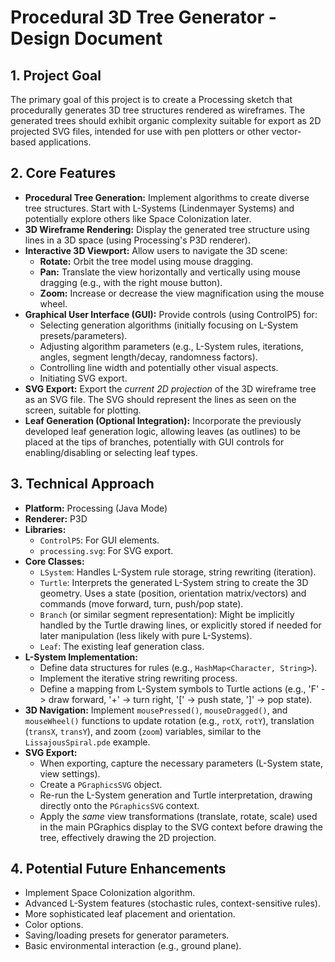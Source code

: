 # Procedural 3D Tree Generator - Design Document

## 1. Project Goal

The primary goal of this project is to create a Processing sketch that procedurally generates 3D tree structures rendered as wireframes. The generated trees should exhibit organic complexity suitable for export as 2D projected SVG files, intended for use with pen plotters or other vector-based applications.

## 2. Core Features

*   **Procedural Tree Generation:** Implement algorithms to create diverse tree structures. Start with L-Systems (Lindenmayer Systems) and potentially explore others like Space Colonization later.
*   **3D Wireframe Rendering:** Display the generated tree structure using lines in a 3D space (using Processing's P3D renderer).
*   **Interactive 3D Viewport:** Allow users to navigate the 3D scene:
    *   **Rotate:** Orbit the tree model using mouse dragging.
    *   **Pan:** Translate the view horizontally and vertically using mouse dragging (e.g., with the right mouse button).
    *   **Zoom:** Increase or decrease the view magnification using the mouse wheel.
*   **Graphical User Interface (GUI):** Provide controls (using ControlP5) for:
    *   Selecting generation algorithms (initially focusing on L-System presets/parameters).
    *   Adjusting algorithm parameters (e.g., L-System rules, iterations, angles, segment length/decay, randomness factors).
    *   Controlling line width and potentially other visual aspects.
    *   Initiating SVG export.
*   **SVG Export:** Export the *current 2D projection* of the 3D wireframe tree as an SVG file. The SVG should represent the lines as seen on the screen, suitable for plotting.
*   **Leaf Generation (Optional Integration):** Incorporate the previously developed leaf generation logic, allowing leaves (as outlines) to be placed at the tips of branches, potentially with GUI controls for enabling/disabling or selecting leaf types.

## 3. Technical Approach

*   **Platform:** Processing (Java Mode)
*   **Renderer:** P3D
*   **Libraries:**
    *   `ControlP5`: For GUI elements.
    *   `processing.svg`: For SVG export.
*   **Core Classes:**
    *   `LSystem`: Handles L-System rule storage, string rewriting (iteration).
    *   `Turtle`: Interprets the generated L-System string to create the 3D geometry. Uses a state (position, orientation matrix/vectors) and commands (move forward, turn, push/pop state).
    *   `Branch` (or similar segment representation): Might be implicitly handled by the Turtle drawing lines, or explicitly stored if needed for later manipulation (less likely with pure L-Systems).
    *   `Leaf`: The existing leaf generation class.
*   **L-System Implementation:**
    *   Define data structures for rules (e.g., `HashMap<Character, String>`).
    *   Implement the iterative string rewriting process.
    *   Define a mapping from L-System symbols to Turtle actions (e.g., 'F' -> draw forward, '+' -> turn right, '[' -> push state, ']' -> pop state).
*   **3D Navigation:** Implement `mousePressed()`, `mouseDragged()`, and `mouseWheel()` functions to update rotation (e.g., `rotX`, `rotY`), translation (`transX`, `transY`), and zoom (`zoom`) variables, similar to the `LissajousSpiral.pde` example.
*   **SVG Export:**
    *   When exporting, capture the necessary parameters (L-System state, view settings).
    *   Create a `PGraphicsSVG` object.
    *   Re-run the L-System generation and Turtle interpretation, drawing directly onto the `PGraphicsSVG` context.
    *   Apply the *same* view transformations (translate, rotate, scale) used in the main PGraphics display to the SVG context before drawing the tree, effectively drawing the 2D projection.

## 4. Potential Future Enhancements

*   Implement Space Colonization algorithm.
*   Advanced L-System features (stochastic rules, context-sensitive rules).
*   More sophisticated leaf placement and orientation.
*   Color options.
*   Saving/loading presets for generator parameters.
*   Basic environmental interaction (e.g., ground plane). 